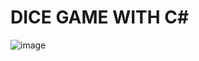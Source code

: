 # DICE GAME WITH C#
![image](https://github.com/user-attachments/assets/9eb7cad3-3fa8-4888-95c8-ac217aaf9c38)
